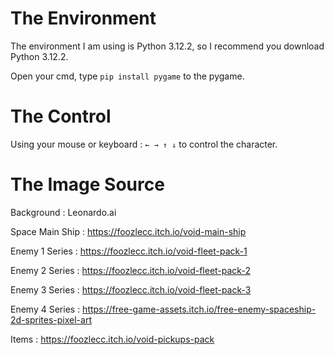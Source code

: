 # The Environment
The environment I am using is Python 3.12.2, so I recommend you download Python 3.12.2.

Open your cmd, type `pip install pygame` to the pygame.

# The Control

Using your mouse or keyboard : `← → ↑ ↓` to control the character.

# The Image Source

Background : Leonardo.ai

Space Main Ship : https://foozlecc.itch.io/void-main-ship

Enemy 1 Series : https://foozlecc.itch.io/void-fleet-pack-1

Enemy 2 Series : https://foozlecc.itch.io/void-fleet-pack-2

Enemy 3 Series : https://foozlecc.itch.io/void-fleet-pack-3

Enemy 4 Series : https://free-game-assets.itch.io/free-enemy-spaceship-2d-sprites-pixel-art

Items : https://foozlecc.itch.io/void-pickups-pack

